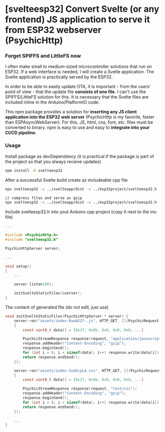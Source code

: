 # [svelteesp32] Convert Svelte (or any frontend) JS application to serve it from ESP32 webserver (PsychicHttp)

### Forget SPIFFS and LittleFS now

I often make small to medium-sized microcontroller solutions that run on ESP32. If a web interface is needed, I will create a Svelte application. The Svelte application is practically served by the ESP32.

In order to be able to easily update OTA, it is important - from the users' point of view - that the update file **consists of one file**. I can't use the SPIFFS/LittleFS solution for this. It is necessary that the Svelte files are included inline in the Arduino/PlatformIO code.

This npm package provides a solution for **inserting any JS client application into the ESP32 web server** (PsychicHttp is my favorite, faster than ESPAsyncWebServer). For this, JS, html, css, font, etc. files must be converted to binary. npm is easy to use and easy to **integrate into your CI/CD pipeline**.

### Usage

Install package as devDependency (it is practical if the package is part of the project so that you always receive updates)

```bash
npm install -D svelteesp32
```

After a successful Svelte build create az includeable cpp file

```bash
npx svelteesp32 -s ../svelteapp/dist -o ../esp32project/svelteesp32.h

// compress files and serve as gzip
npx svelteesp32 -s ../svelteapp/dist -o ../esp32project/svelteesp32.h -g
```

Include svelteesp32.h into yout Arduino cpp project (copy it next to the ino file)

```c
...

#include <PsychicHttp.h>
#include "svelteesp32.h"

PsychicHttpServer server;

...

void setup()
{
    ...

    server.listen(80);

    initSvelteStaticFiles(&server);
}
```

The content of generated file (do not edit, just use)

```c
void initSvelteStaticFiles(PsychicHttpServer * server) {
	server->on("assets/index-KwubEIf-.js", HTTP_GET, [](PsychicRequest * request)
	{
        const uint8_t data[] = {0x1f, 0x8b, 0x8, 0x0, 0x0, ...}

		PsychicStreamResponse response(request, "application/javascript");
		response.addHeader("Content-Encoding", "gzip");
		response.beginSend();
		for (int i = 0; i < sizeof(data); i++) response.write(data[i]);
		return response.endSend();
    });

    server->on("assets/index-Soe6cpLA.css", HTTP_GET, [](PsychicRequest * request)
	{
        const uint8_t data[] = {0x1f, 0x8b, 0x8, 0x0, 0x0, ...}

		PsychicStreamResponse response(request, "text/css");
		response.addHeader("Content-Encoding", "gzip");
		response.beginSend();
		for (int i = 0; i < sizeof(data); i++) response.write(data[i]);
		return response.endSend();
    });

    ...
}
```
